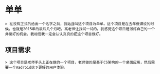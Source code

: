 ﻿# 单单
	> 在没有正式的给出一个名字之前，我姑且叫这个项目为单单。这个项目是在去年做课设的时候，也就是2015年的最后几个月吧，高老师让我试一试的。我感觉这个项目是锻炼自己的一个非常好的机会，我相信我一定会认认真真的把这个项目做好。

## 项目需求
	> 这个项目是老师手头上正在做的一个项目，老师做的是基于CS架构的一个桌面应用，然后需要一个Aadroid给予更好的用户体验。
	
	